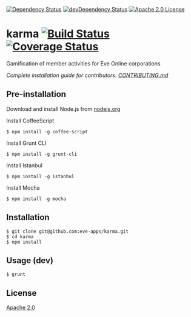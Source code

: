 [![Dependency Status][david-image]][david-url] [![devDependency Status][david-dev-image]][david-dev-url] [![Apache 2.0 License][license-image]][license-url]

# karma [![Build Status][travis-image]][travis-url] [![Coverage Status][coveralls-image]][coveralls-url]

Gamification of member activities for Eve Online corporations

_Complete installation guide for contributors: [CONTRIBUTING.md](CONTRIBUTING.md)_

## Pre-installation

Download and install Node.js from [nodejs.org][1]

Install CoffeeScript
```
$ npm install -g coffee-script
```

Install Grunt CLI
```
$ npm install -g grunt-cli
```

Install Istanbul
```
$ npm install -g istanbul
```

Install Mocha
```
$ npm install -g mocha
```

## Installation

```
$ git clone git@github.com:eve-apps/karma.git
$ cd karma
$ npm install
```

## Usage (dev)

```
$ grunt
```

## License

[Apache 2.0][license-url]

[1]: https://nodejs.org/

[license-image]: http://img.shields.io/badge/license-Apache%202.0-blue.svg
[license-url]: LICENSE
[travis-url]: https://travis-ci.org/eve-apps/karma
[travis-image]: https://img.shields.io/travis/eve-apps/karma.svg
[coveralls-url]: https://coveralls.io/github/eve-apps/karma
[coveralls-image]: https://img.shields.io/coveralls/eve-apps/karma.svg
[david-url]: https://david-dm.org/eve-apps/karma
[david-image]: https://img.shields.io/david/eve-apps/karma.svg
[david-dev-url]: https://david-dm.org/eve-apps/karma#info=devDependencies
[david-dev-image]: https://david-dm.org/eve-apps/karma/dev-status.svg
